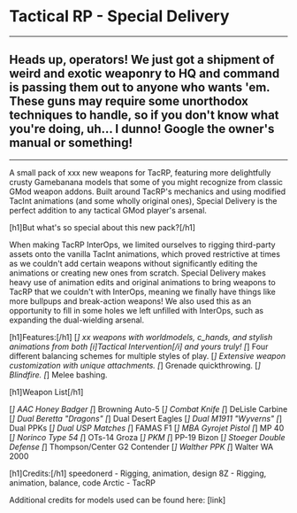 # Tactical RP - Special Delivery

-------------------------------------------------

## Heads up, operators!  We just got a shipment of weird and exotic weaponry to HQ and command is passing them out to anyone who wants 'em.  These guns may require some unorthodox techniques to handle, so if you don't know what you're doing, uh...  I dunno!  Google the owner's manual or something!

-------------------------------------------------

A small pack of xxx new weapons for TacRP, featuring more delightfully crusty Gamebanana models that some of you might recognize from classic GMod weapon addons.  Built around TacRP's mechanics and using modified TacInt animations (and some wholly original ones), Special Delivery is the perfect addition to any tactical GMod player's arsenal.

[h1]But what's so special about this new pack?[/h1]

When making TacRP InterOps, we limited ourselves to rigging third-party assets onto the vanilla TacInt animations, which proved restrictive at times as we couldn't add certain weapons without significantly editing the animations or creating new ones from scratch.  Special Delivery makes heavy use of animation edits and original animations to bring weapons to TacRP that we couldn't with InterOps, meaning we finally have things like more bullpups and break-action weapons!  We also used this as an opportunity to fill in some holes we left unfilled with InterOps, such as expanding the dual-wielding arsenal.

[h1]Features:[/h1]
[*] xx weapons with worldmodels, c_hands, and stylish animations from both [i]Tactical Intervention[/i] and yours truly!
[*] Four different balancing schemes for multiple styles of play.
[*] Extensive weapon customization with unique attachments.
[*] Grenade quickthrowing.
[*] Blindfire.
[*] Melee bashing.

[h1]Weapon List[/h1]

[*] AAC Honey Badger
[*] Browning Auto-5
[*] Combat Knife
[*] DeLisle Carbine
[*] Dual Beretta "Dragons"
[*] Dual Desert Eagles
[*] Dual M1911 "Wyverns"
[*] Dual PPKs
[*] Dual USP Matches
[*] FAMAS F1
[*] MBA Gyrojet Pistol
[*] MP 40
[*] Norinco Type 54
[*] OTs-14 Groza
[*] PKM
[*] PP-19 Bizon
[*] Stoeger Double Defense
[*] Thompson/Center G2 Contender
[*] Walther PPK
[*] Walter WA 2000

[h1]Credits:[/h1]
speedonerd - Rigging, animation, design
8Z - Rigging, animation, balance, code
Arctic - TacRP

Additional credits for models used can be found here: [link]